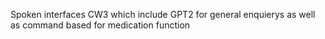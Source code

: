 Spoken interfaces CW3 which include GPT2 for general enquierys as well as command based for medication function
